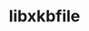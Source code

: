 ---
title: "libxkbfile"
layout: cache
categories: [package, develop]
meta: {"versions": ["1.1.2"], "compilers": ["gcc@=11.1.0"], "oss": ["ubuntu20.04"], "platforms": ["linux"], "targets": ["x86_64_v3"], "stacks": ["data-vis-sdk", "root"], "num_specs": 5, "num_specs_by_stack": {"root": 5, "data-vis-sdk": 5}}
spec_details: [{"hash": "krvdgxwplq753njuhj5u72k7saoiywxc", "compiler": "gcc@=11.1.0", "versions": ["1.1.2"], "os": "ubuntu20.04", "platform": "linux", "target": "x86_64_v3", "variants": ["build_system=autotools"], "stacks": ["root", "data-vis-sdk"], "size": "-", "tarball": "https://binaries.spack.io/develop/build_cache/linux-ubuntu20.04-x86_64_v3/gcc-11.1.0/libxkbfile-1.1.2/linux-ubuntu20.04-x86_64_v3-gcc-11.1.0-libxkbfile-1.1.2-krvdgxwplq753njuhj5u72k7saoiywxc.spack"}, {"hash": "my55syetahqze22zklosvb6ahmfnmugd", "compiler": "gcc@=11.1.0", "versions": ["1.1.2"], "os": "ubuntu20.04", "platform": "linux", "target": "x86_64_v3", "variants": ["build_system=autotools"], "stacks": ["root", "data-vis-sdk"], "size": "-", "tarball": "https://binaries.spack.io/develop/build_cache/linux-ubuntu20.04-x86_64_v3/gcc-11.1.0/libxkbfile-1.1.2/linux-ubuntu20.04-x86_64_v3-gcc-11.1.0-libxkbfile-1.1.2-my55syetahqze22zklosvb6ahmfnmugd.spack"}, {"hash": "kgz2mqtg7n77cyqn3v3s2ppnsyt6pi22", "compiler": "gcc@=11.1.0", "versions": ["1.1.2"], "os": "ubuntu20.04", "platform": "linux", "target": "x86_64_v3", "variants": ["build_system=autotools"], "stacks": ["root", "data-vis-sdk"], "size": "-", "tarball": "https://binaries.spack.io/develop/build_cache/linux-ubuntu20.04-x86_64_v3/gcc-11.1.0/libxkbfile-1.1.2/linux-ubuntu20.04-x86_64_v3-gcc-11.1.0-libxkbfile-1.1.2-kgz2mqtg7n77cyqn3v3s2ppnsyt6pi22.spack"}, {"hash": "mqvcmenciesbdepztjevfsjkuj3upb3y", "compiler": "gcc@=11.1.0", "versions": ["1.1.2"], "os": "ubuntu20.04", "platform": "linux", "target": "x86_64_v3", "variants": ["build_system=autotools"], "stacks": ["root", "data-vis-sdk"], "size": "-", "tarball": "https://binaries.spack.io/develop/build_cache/linux-ubuntu20.04-x86_64_v3/gcc-11.1.0/libxkbfile-1.1.2/linux-ubuntu20.04-x86_64_v3-gcc-11.1.0-libxkbfile-1.1.2-mqvcmenciesbdepztjevfsjkuj3upb3y.spack"}, {"hash": "pdnxir4g7gk25ywzngbko3bm2jzzoiye", "compiler": "gcc@=11.1.0", "versions": ["1.1.2"], "os": "ubuntu20.04", "platform": "linux", "target": "x86_64_v3", "variants": ["build_system=autotools"], "stacks": ["root", "data-vis-sdk"], "size": "-", "tarball": "https://binaries.spack.io/develop/build_cache/linux-ubuntu20.04-x86_64_v3/gcc-11.1.0/libxkbfile-1.1.2/linux-ubuntu20.04-x86_64_v3-gcc-11.1.0-libxkbfile-1.1.2-pdnxir4g7gk25ywzngbko3bm2jzzoiye.spack"}]
---
